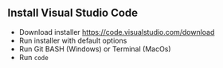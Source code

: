 ## Install Visual Studio Code

- Download installer https://code.visualstudio.com/download
- Run installer with default options
- Run Git BASH (Windows) or Terminal (MacOs)
- Run `code`